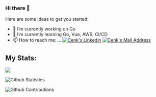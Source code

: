 ### Hi there 👋

Here are some ideas to get you started:

- 🔭 I’m currently working on Go
- 🌱 I’m currently learning Go, Vue, AWS, CI/CD
- 📫 How to reach me: ...
 <a href="https://www.linkedin.com/in/cenk-ayla/" target="_blank" rel="nofollow"><img alt="Cenk's Linkedin" src="https://img.shields.io/badge/LinkedIn-0077B5?style=for-the-badge&logo=linkedin&logoColor=white" /></a>
  <a href="mailto:cenk.ayla2@gmail.com" target="_blank" rel="nofollow"><img alt="Cenk's Mail Address" src="https://img.shields.io/badge/Gmail-D14836?style=for-the-badge&logo=gmail&logoColor=white" /></a>

## My Stats:
<img src="https://github-readme-stats.vercel.app/api/top-langs/?username=cenkayla&hide=html,jupyter notebook,cmake, makefile&layout=compact&langs_count=10&show_icons=true">

![Github Statistics](https://github-readme-stats.vercel.app/api/?username=cenkayla&count_private=true&show_icons=true)

![Github Contributions](https://github-readme-streak-stats.herokuapp.com/?user=cenkayla&hide_border=true)
